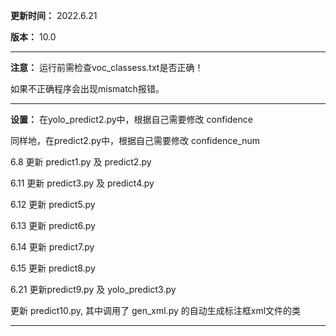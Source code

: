 **更新时间：**
2022.6.21

**版本：**
10.0

------------------------------------------------

**注意：**
运行前需检查voc_classess.txt是否正确！

如果不正确程序会出现mismatch报错。

------------------------------------------------

**设置：**
在yolo_predict2.py中，根据自己需要修改 confidence

同样地，在predict2.py中，根据自己需要修改 confidence_num

6.8 更新 predict1.py 及 predict2.py

6.11 更新 predict3.py 及 predict4.py

6.12 更新 predict5.py

6.13 更新 predict6.py

6.14 更新 predict7.py

6.15 更新 predict8.py

6.21 更新predict9.py 及 yolo_predict3.py

更新 predict10.py, 其中调用了 gen_xml.py 的自动生成标注框xml文件的类

------------------------------------------------
